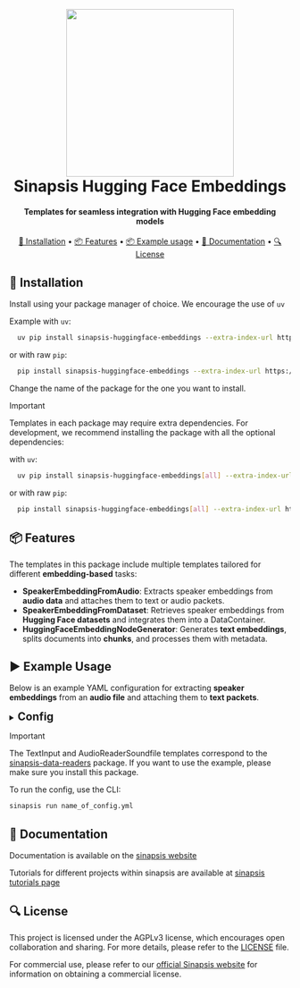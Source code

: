 <h1 align="center">
<br>
<br>
<a href="https://sinapsis.tech/">
  <img
    src="https://github.com/Sinapsis-AI/brand-resources/blob/main/sinapsis_logo/4x/logo.png?raw=true"
    alt="" width="300">
</a>
<br>
Sinapsis Hugging Face Embeddings
<br>
</h1>

<h4 align="center">Templates for seamless integration with Hugging Face embedding models</h4>

<p align="center">
<a href="#installation">🐍 Installation</a> •
<a href="#features">📦 Features</a> •
<a href="#example">📦 Example usage</a> •
<a href="#documentation">📙 Documentation</a> •
<a href="#license">🔍 License</a>
</p>


<h2 id="installation">🐍 Installation</h2>

Install using your package manager of choice. We encourage the use of <code>uv</code>

Example with <code>uv</code>:

```bash
  uv pip install sinapsis-huggingface-embeddings --extra-index-url https://pypi.sinapsis.tech
```
 or with raw <code>pip</code>:
```bash
  pip install sinapsis-huggingface-embeddings --extra-index-url https://pypi.sinapsis.tech
```


Change the name of the package for the one you want to install.

> [!IMPORTANT]
> Templates in each package may require extra dependencies. For development, we recommend installing the package with all the optional dependencies:
>
with <code>uv</code>:

```bash
  uv pip install sinapsis-huggingface-embeddings[all] --extra-index-url https://pypi.sinapsis.tech
```
 or with raw <code>pip</code>:
```bash
  pip install sinapsis-huggingface-embeddings[all] --extra-index-url https://pypi.sinapsis.tech
```

<h2 id="features">📦 Features</h2>


The templates in this package include multiple templates tailored for different **embedding-based** tasks:

- **SpeakerEmbeddingFromAudio**: Extracts speaker embeddings from **audio data** and attaches them to text or audio packets.
- **SpeakerEmbeddingFromDataset**: Retrieves speaker embeddings from **Hugging Face datasets** and integrates them into a DataContainer.
- **HuggingFaceEmbeddingNodeGenerator**: Generates **text embeddings**, splits documents into **chunks**, and processes them with metadata.

<h2 id="example">▶️ Example Usage</h2>

Below is an example YAML configuration for extracting **speaker embeddings** from an **audio file** and attaching them to **text packets**.

<details>
<summary ><strong><span style="font-size: 1.4em;">Config</span></strong></summary>

```yaml
agent:
  name: embeddings_agent

templates:
  - template_name: InputTemplate
    class_name: InputTemplate
    attributes: {}

  - template_name: TextInput
    class_name: TextInput
    template_input: InputTemplate
    attributes:
      text: This is a test to check how the model works with a normal voice like mine.

  - template_name: AudioReaderSoundfile
    class_name: AudioReaderSoundfile
    template_input: TextInput
    attributes:
      audio_file_path: test.mp3

  - template_name: SpeakerEmbeddingFromAudio
    class_name: SpeakerEmbeddingFromAudio
    template_input: AudioReaderSoundfile
    attributes:
      target_packet: texts
```
</details>

> [!IMPORTANT]
> The TextInput and AudioReaderSoundfile templates correspond to the [sinapsis-data-readers](https://pypi.org/project/sinapsis-data-readers/) package. If you want to use the example, please make sure you install this package.
>

To run the config, use the CLI:
```bash
sinapsis run name_of_config.yml
```


<h2 id="documentation">📙 Documentation</h2>

Documentation is available on the [sinapsis website](https://docs.sinapsis.tech/docs)

Tutorials for different projects within sinapsis are available at [sinapsis tutorials page](https://docs.sinapsis.tech/tutorials)

<h2 id="license">🔍 License</h2>

This project is licensed under the AGPLv3 license, which encourages open collaboration and sharing. For more details, please refer to the [LICENSE](LICENSE) file.

For commercial use, please refer to our [official Sinapsis website](https://sinapsis.tech) for information on obtaining a commercial license.




